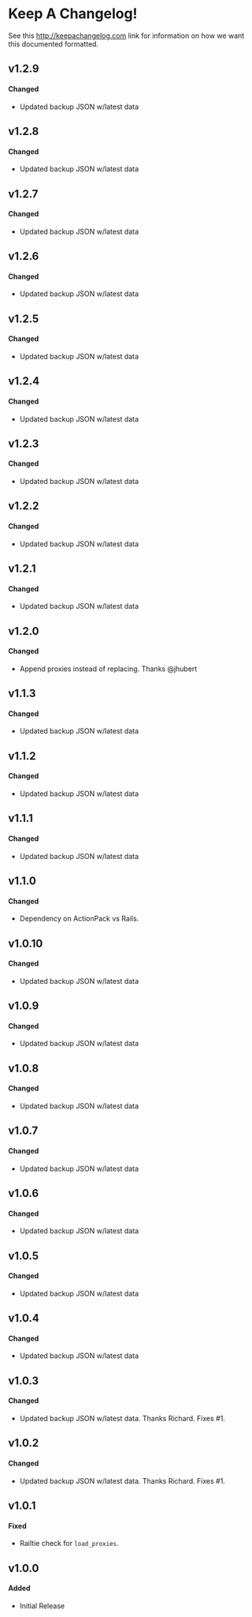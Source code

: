 # Keep A Changelog!

See this http://keepachangelog.com link for information on how we want this documented formatted.

## v1.2.9

#### Changed

- Updated backup JSON w/latest data

## v1.2.8

#### Changed

- Updated backup JSON w/latest data

## v1.2.7

#### Changed

- Updated backup JSON w/latest data

## v1.2.6

#### Changed

- Updated backup JSON w/latest data

## v1.2.5

#### Changed

- Updated backup JSON w/latest data

## v1.2.4

#### Changed

- Updated backup JSON w/latest data

## v1.2.3

#### Changed

- Updated backup JSON w/latest data

## v1.2.2

#### Changed

- Updated backup JSON w/latest data

## v1.2.1

#### Changed

- Updated backup JSON w/latest data

## v1.2.0

#### Changed

- Append proxies instead of replacing. Thanks @jhubert

## v1.1.3

#### Changed

- Updated backup JSON w/latest data

## v1.1.2

#### Changed

- Updated backup JSON w/latest data

## v1.1.1

#### Changed

- Updated backup JSON w/latest data

## v1.1.0

#### Changed

- Dependency on ActionPack vs Rails.

## v1.0.10

#### Changed

- Updated backup JSON w/latest data

## v1.0.9

#### Changed

- Updated backup JSON w/latest data

## v1.0.8

#### Changed

- Updated backup JSON w/latest data

## v1.0.7

#### Changed

- Updated backup JSON w/latest data

## v1.0.6

#### Changed

- Updated backup JSON w/latest data

## v1.0.5

#### Changed

- Updated backup JSON w/latest data

## v1.0.4

#### Changed

- Updated backup JSON w/latest data

## v1.0.3

#### Changed

- Updated backup JSON w/latest data. Thanks Richard. Fixes #1.

## v1.0.2

#### Changed

- Updated backup JSON w/latest data. Thanks Richard. Fixes #1.

## v1.0.1

#### Fixed

- Railtie check for `load_proxies`.

## v1.0.0

#### Added

- Initial Release
